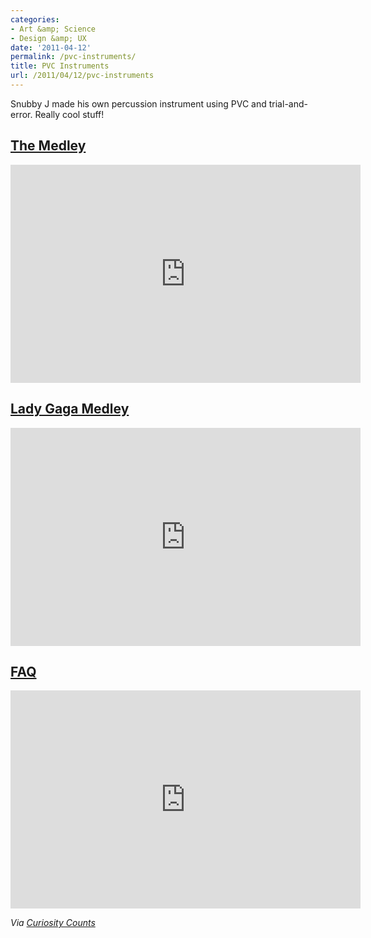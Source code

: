 ```yaml
---
categories:
- Art &amp; Science
- Design &amp; UX
date: '2011-04-12'
permalink: /pvc-instruments/
title: PVC Instruments
url: /2011/04/12/pvc-instruments
---
```


Snubby J made his own percussion instrument using PVC and trial-and-error. Really cool stuff!

<h2><a href="https://www.youtube.com/watch?v=YL3An1Jsk_0">The Medley</a></h2>

<p align="center"><iframe title="YouTube video player" width="560" height="349" src="https://www.youtube.com/embed/YL3An1Jsk_0?rel=0" frameborder="0" allowfullscreen></iframe></p>


<h2><a href="https://www.youtube.com/watch?v=rL4ejyogI1E">Lady Gaga Medley</a></h2>

<p align="center"><iframe title="YouTube video player" width="560" height="349" src="https://www.youtube.com/embed/rL4ejyogI1E?rel=0" frameborder="0" allowfullscreen></iframe></p>


<h2><a href="https://www.youtube.com/watch?v=EjyKvDcDHR8">FAQ</a></h2>

<p align="center"><iframe title="YouTube video player" width="560" height="349" src="https://www.youtube.com/embed/EjyKvDcDHR8?rel=0" frameborder="0" allowfullscreen></iframe></p>

<em>Via <a href="http://curiositycounts.com/post/4297868130/snubby-j-plays-19-iconic-tracks-on-a-pvc">Curiosity Counts</a></em>